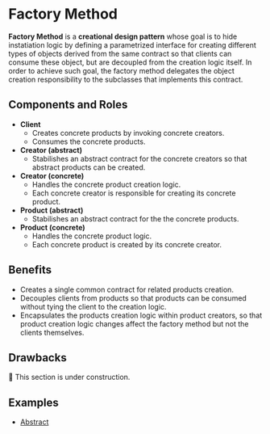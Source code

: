 # Factory Method

**Factory Method** is a **creational design pattern** whose goal is to hide instatiation logic by defining a
parametrized interface for creating different types of objects derived from the same contract so that clients can
consume these object, but are decoupled from the creation logic itself. In order to achieve such goal, the factory
method delegates the object creation responsibility to the subclasses that implements this contract.

## Components and Roles

- **Client**
  - Creates concrete products by invoking concrete creators.
  - Consumes the concrete products.
- **Creator (abstract)**
  - Stabilishes an abstract contract for the concrete creators so that abstract products can be created.
- **Creator (concrete)**
  - Handles the concrete product creation logic.
  - Each concrete creator is responsible for creating its concrete product.
- **Product (abstract)**
  - Stabilishes an abstract contract for the the concrete products.
- **Product (concrete)**
  - Handles the concrete product logic.
  - Each concrete product is created by its concrete creator.

## Benefits

- Creates a single common contract for related products creation.
- Decouples clients from products so that products can be consumed without tying the client to the creation logic.
- Encapsulates the products creation logic within product creators, so that product creation logic changes affect the
  factory method but not the clients themselves.

## Drawbacks

:construction: This section is under construction.

## Examples

- [Abstract][1]

[1]: ./001_abstract/
